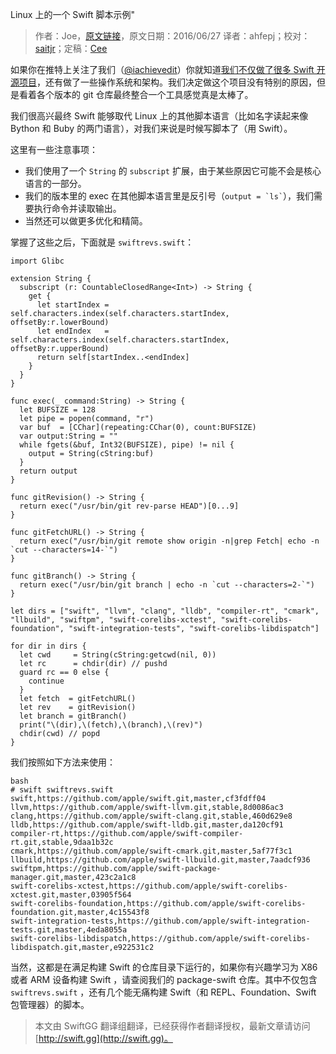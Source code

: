 Linux 上的一个 Swift 脚本示例"

> 作者：Joe，[原文链接](http://dev.iachieved.it/iachievedit/an-example-of-scripting-with-swift-on-linux/?utm_source=rss&utm_medium=rss)，原文日期：2016/06/27
> 译者：ahfepj；校对：[saitjr](http://www.saitjr.com)；定稿：[Cee](https://github.com/Cee)
  









如果你在推特上关注了我们（[@iachievedit](https://twitter.com/iachievedit)）你就知道[我们不仅做了很多 Swift 开源项目](http://swift-arm.ddns.net/)，还有做了一些操作系统和架构。我们决定做这个项目没有特别的原因，但是看着各个版本的 git 仓库最终整合一个工具感觉真是太棒了。

我们很高兴最终 Swift 能够取代 Linux 上的其他脚本语言（比如名字读起来像 Bython 和 Buby 的两门语言），对我们来说是时候写脚本了（用 Swift）。



这里有一些注意事项：

* 我们使用了一个 `String` 的 `subscript` 扩展，由于某些原因它可能不会是核心语言的一部分。
* 我们的版本里的 exec 在其他脚本语言里是反引号（`` output = `ls` ``），我们需要执行命令并读取输出。
* 当然还可以做更多优化和精简。

掌握了这些之后，下面就是 `swiftrevs.swift`：

    
    import Glibc
    
    extension String {
      subscript (r: CountableClosedRange<Int>) -> String {
        get {
          let startIndex = self.characters.index(self.characters.startIndex, offsetBy:r.lowerBound)
          let endIndex   = self.characters.index(self.characters.startIndex, offsetBy:r.upperBound)
          return self[startIndex..<endIndex]
        }
      }
    }
    
    func exec(_ command:String) -> String {
      let BUFSIZE = 128
      let pipe = popen(command, "r")
      var buf  = [CChar](repeating:CChar(0), count:BUFSIZE)
      var output:String = ""
      while fgets(&buf, Int32(BUFSIZE), pipe) != nil {
        output = String(cString:buf)
      }
      return output
    }
    
    func gitRevision() -> String {
      return exec("/usr/bin/git rev-parse HEAD")[0...9]
    }
    
    func gitFetchURL() -> String {
      return exec("/usr/bin/git remote show origin -n|grep Fetch| echo -n `cut --characters=14-`")
    }
    
    func gitBranch() -> String {
      return exec("/usr/bin/git branch | echo -n `cut --characters=2-`")
    }
    
    let dirs = ["swift", "llvm", "clang", "lldb", "compiler-rt", "cmark", "llbuild", "swiftpm", "swift-corelibs-xctest", "swift-corelibs-foundation", "swift-integration-tests", "swift-corelibs-libdispatch"]
    
    for dir in dirs {
      let cwd     = String(cString:getcwd(nil, 0))
      let rc      = chdir(dir) // pushd
      guard rc == 0 else {
        continue
      }
      let fetch  = gitFetchURL()
      let rev    = gitRevision()
      let branch = gitBranch()
      print("\(dir),\(fetch),\(branch),\(rev)")
      chdir(cwd) // popd
    }

我们按照如下方法来使用：

    bash
    # swift swiftrevs.swift
    swift,https://github.com/apple/swift.git,master,cf3fdff04
    llvm,https://github.com/apple/swift-llvm.git,stable,8d0086ac3
    clang,https://github.com/apple/swift-clang.git,stable,460d629e8
    lldb,https://github.com/apple/swift-lldb.git,master,da120cf91
    compiler-rt,https://github.com/apple/swift-compiler-rt.git,stable,9daa1b32c
    cmark,https://github.com/apple/swift-cmark.git,master,5af77f3c1
    llbuild,https://github.com/apple/swift-llbuild.git,master,7aadcf936
    swiftpm,https://github.com/apple/swift-package-manager.git,master,423c2a1c8
    swift-corelibs-xctest,https://github.com/apple/swift-corelibs-xctest.git,master,03905f564
    swift-corelibs-foundation,https://github.com/apple/swift-corelibs-foundation.git,master,4c15543f8
    swift-integration-tests,https://github.com/apple/swift-integration-tests.git,master,4eda8055a
    swift-corelibs-libdispatch,https://github.com/apple/swift-corelibs-libdispatch.git,master,e922531c2

当然，这都是在满足构建 Swift 的仓库目录下运行的，如果你有兴趣学习为 X86 或者 ARM 设备构建 Swift ，请查阅我们的 package-swift 仓库。其中不仅包含 `swiftrevs.swift` ，还有几个能无痛构建 Swift（和 REPL、Foundation、Swift 包管理器）的脚本。
> 本文由 SwiftGG 翻译组翻译，已经获得作者翻译授权，最新文章请访问 [http://swift.gg](http://swift.gg)。